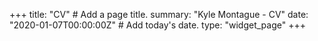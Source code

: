 +++
title: "CV"  # Add a page title.
summary: "Kyle Montague - CV"
date: "2020-01-07T00:00:00Z"  # Add today's date.
type: "widget_page"
+++
